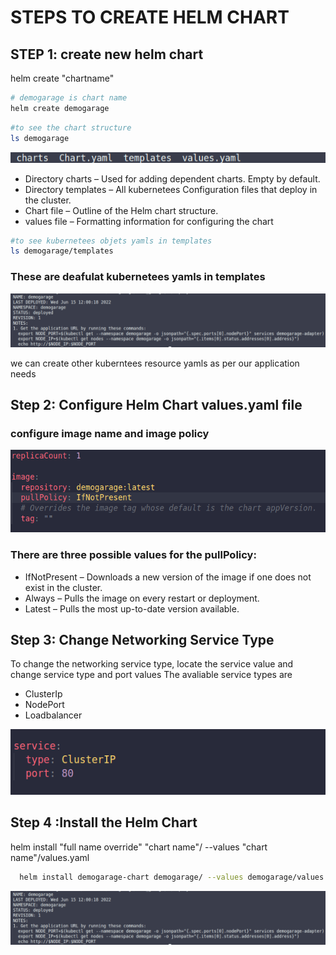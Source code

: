 # STEPS TO CREATE HELM CHART

## STEP 1: create new helm chart

helm create "chartname"

```bash
# demogarage is chart name
helm create demogarage

```


```bash
#to see the chart structure
ls demogarage
```
![alt text](https://github.com/santhoshvempali/major/blob/main/Screenshot%20from%202022-06-15%2011-19-27.png)

- Directory charts – Used for adding dependent charts. Empty by default.
- Directory templates – All kubernetees Configuration files that deploy in the cluster.
- Chart file – Outline of the Helm chart structure.
- values file – Formatting information for configuring the chart

```bash
#to see kubernetees objets yamls in templates
ls demogarage/templates
```
### These are deafulat kubernetees yamls in templates
![all text](https://github.com/santhoshvempali/major/blob/main/helmdeployed.png)

we can create other kuberntees resource yamls as per our application needs



## Step 2: Configure Helm Chart values.yaml file 

### configure image name and image policy

![all text](https://github.com/santhoshvempali/major/blob/main/deployValues.png)

### There are three possible values for the pullPolicy:
- IfNotPresent – Downloads a new version of the image if one does not exist in the cluster.
- Always – Pulls the image on every restart or deployment.
- Latest – Pulls the most up-to-date version available.

## Step 3: Change Networking Service Type
To change the networking service type, locate the service value and change service type and port values
The avaliable service types are
- ClusterIp
- NodePort
- Loadbalancer

![all text](https://github.com/santhoshvempali/major/blob/main/svcValues.png)

## Step 4 :Install the Helm Chart

helm install "full name override" "chart name"/ --values "chart name"/values.yaml
```bash
  helm install demogarage-chart demogarage/ --values demogarage/values.yaml
```

![all text](https://github.com/santhoshvempali/major/blob/main/helmdeployed.png)











